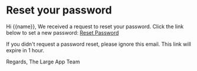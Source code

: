 # Reset your password

Hi {{name}},
We received a request to reset your password. Click the link below to set a new password:
[Reset Password]({{resetLink}})

If you didn't request a password reset, please ignore this email.
This link will expire in 1 hour.

Regards,
The Large App Team
